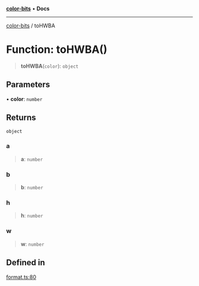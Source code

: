 [**color-bits**](../README.md) • **Docs**

***

[color-bits](../README.md) / toHWBA

# Function: toHWBA()

> **toHWBA**(`color`): `object`

## Parameters

• **color**: `number`

## Returns

`object`

### a

> **a**: `number`

### b

> **b**: `number`

### h

> **h**: `number`

### w

> **w**: `number`

## Defined in

[format.ts:80](https://github.com/romgrk/color-bits/blob/fe184912ae718a47d92a2c4c68ad2db37ba77f3a/src/format.ts#L80)
